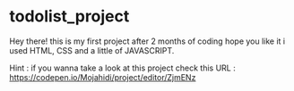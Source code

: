 # todolist_project
Hey there! this is my first project after 2 months of coding hope you like it
i used HTML, CSS and a little of JAVASCRIPT.

Hint : if you wanna take a look at this project check this URL : https://codepen.io/Mojahidi/project/editor/ZjmENz
